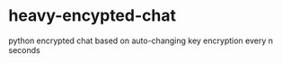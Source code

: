 heavy-encypted-chat
===================

python encrypted chat based on auto-changing key encryption every n seconds
